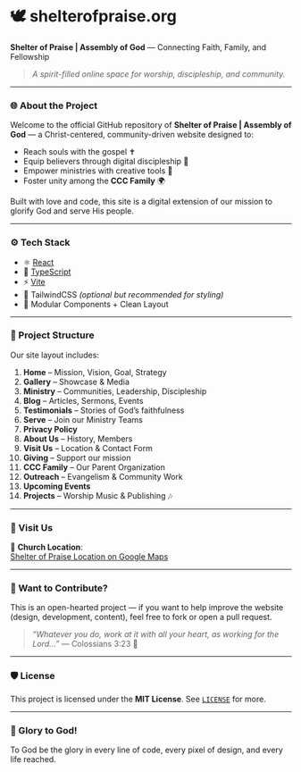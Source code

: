 # 🕊️ shelterofpraise.org  
**Shelter of Praise | Assembly of God** — Connecting Faith, Family, and Fellowship  

> *A spirit-filled online space for worship, discipleship, and community.*

---

### 🌐 About the Project  

Welcome to the official GitHub repository of **Shelter of Praise | Assembly of God** — a Christ-centered, community-driven website designed to:  
- Reach souls with the gospel ✝️  
- Equip believers through digital discipleship 📖  
- Empower ministries with creative tools 🎨  
- Foster unity among the **CCC Family** 🌍  

Built with love and code, this site is a digital extension of our mission to glorify God and serve His people.

---

### ⚙️ Tech Stack  

- ⚛️ [React](https://react.dev/)
- 🔷 [TypeScript](https://www.typescriptlang.org/)
- ⚡ [Vite](https://vitejs.dev/)
- 🎨 TailwindCSS *(optional but recommended for styling)*  
- 🧩 Modular Components + Clean Layout  

---

### 📂 Project Structure  

Our site layout includes:

1. **Home** – Mission, Vision, Goal, Strategy  
2. **Gallery** – Showcase & Media  
3. **Ministry** – Communities, Leadership, Discipleship  
4. **Blog** – Articles, Sermons, Events  
5. **Testimonials** – Stories of God’s faithfulness  
6. **Serve** – Join our Ministry Teams  
7. **Privacy Policy**  
8. **About Us** – History, Members  
9. **Visit Us** – Location & Contact Form  
10. **Giving** – Support our mission  
11. **CCC Family** – Our Parent Organization  
12. **Outreach** – Evangelism & Community Work  
13. **Upcoming Events**  
14. **Projects** – Worship Music & Publishing 🎶  

---

### 📍 Visit Us  

📌 **Church Location**:  
[Shelter of Praise Location on Google Maps](https://maps.app.goo.gl/aeHubppdaGoStTR69)

---

### 💖 Want to Contribute?

This is an open-hearted project — if you want to help improve the website (design, development, content), feel free to fork or open a pull request.  

> *“Whatever you do, work at it with all your heart, as working for the Lord...”* — Colossians 3:23 🙏

---

### 🛡 License  
This project is licensed under the **MIT License**. See [`LICENSE`](./LICENSE) for more.

---

### 🙌 Glory to God!  
To God be the glory in every line of code, every pixel of design, and every life reached.  
